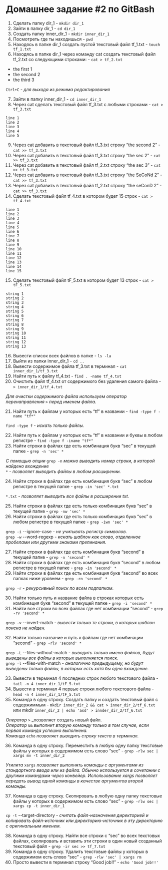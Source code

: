  # Домашнее задание #2 по GitBash
 1. Сделать папку dir_1 - `mkdir dir_1`
 2. Зайти в папку dir_1 - `cd dir_1`
 3. Создать папку inner_dir_1 - `mkdir inner_dir_1`
 4. Посмотреть где ты находишься - `pwd`
 5. Находясь в папке dir_1 создать пустой текстовый файл tf_1.txt - `touch tf_1.txt`
 6. Находясь в папке dir_1 через команду cat создать текстовый файл tf_2.txt со следующими строками: - `cat > tf_2.txt`
- the first 1
- the second 2
- the third 3  

`Ctrl+C` - _для выхода из режима редактирования_

 7. Зайти в папку inner_dir_1 - `cd inner_dir_1`
 8. Через cat сделать текстовый файл tf_3.txt  c любыми строками - `cat > tf_3.txt`
```
line 1
line 2
line 3
line 4
line 5
```
 9. Через cat добавить в текстовый файл tf_3.txt строку “the second 2” - `cat >> tf_3.txt`
 10. Через cat добавить в текстовый файл tf_3.txt строку “the sec 2” - `cat >> tf_3.txt`
 11. Через cat добавить в текстовый файл tf_2.txt строку “the sec 3” - `cat >> tf_3.txt`
 12. Через cat добавить в текстовый файл tf_3.txt строку “the SeCoNd 2” - `cat >> tf_3.txt`
 13. Через cat добавить в текстовый файл tf_2.txt строку “the seConD 2” - `cat >> tf_3.txt`
 14. Сделать текстовый файл tf_4.txt в котором будет 15 строк - `cat > tf_4.txt`
```
line 1
line 2
line 3
line 4
line 5
line 6
line 7
line 8 
line 9
line 10
line 11
line 12
line 13
line 14
line 15
```
 15. Сделать текстовый файл tF_5.txt в котором будет 13 строк - `cat > tF_5.txt`
```
string 1
string 2
string 3
string 4
string 5
string 6
string 7
string 8
string 9
string 10
string 11
string 12
string 13
```
 16. Вывести список всех файлов в папке - `ls -la`
 17. Выйти из папки inner_dir_1 - `cd ..`
 18. Вывести содержимое файла tf_3.txt в терминал - `cat inner_dir_1/tf_3.txt`
 19. Найти путь к файлу tf_4.txt - `find . -name tf_4.txt`
 20. Очистить файл tf_4.txt от содержимого без удаления самого файла - `> inner_dir_1/tf_4.txt`  

_Для очистки содержимого файла используем оператор перенаправления_ `>` _перед именем файла._

 21. Найти путь к файлам у которых есть  “tf” в названии - `find -type f -name "tf*"`

`find -type f` - _искать только файлы._

 22. Найти путь к файлам у которых есть  “tf” в названии и буквы в любом регистре - `find -type f -iname "tf*"`
 23. Найти строки в файлах где есть комбинация букв “sec” в текущей папке - `grep -n 'sec' *`

_C помощью опции_ `grep -n` _можно выводить номер строки, в которой найдено вхождение_  
`*` - _позволяет выводить файлы в любом расширении._

 24. Найти строки в файлах где есть комбинация букв “sec” в любом регистре в текущей папке - `grep -in 'sec' *.txt`

`*.txt` - _позволяет выводить все файлы в расширении txt._

 25. Найти строки в файлах где есть только комбинация букв “sec” в текущей папке - `grep -nw 'sec' *`
 26. Найти строки в файлах где есть только комбинация букв “sec” в любом регистре в текущей папке - `grep -iwn 'sec' *`

`grep -i` --ignore-case  - _не учитывать регистр символов._  
`grep -w` --word-regexp - _искать шаблон как слово, отделенное пробелами или другими знаками препинания._

 27. Найти строки в файлах где есть комбинация букв “second” в текущей папке - `grep -n 'second' *`
 28. Найти строки в файлах где есть комбинация букв “second” в любом регистре в текущей папке - `grep -in 'second' *`
 29. Найти строки в файлах где есть комбинация букв “second” во всех папках ниже уровнем - `grep -rn 'second' *`

`grep -r` - _рекурсивный поиск по всем подпапкам._

 30. Найти только путь и название файла в строках которых есть комбинация букв “second” в текущей папке - `grep -i 'second' *`
 31. Найти все строки во всех файлах где нет комбинации “second” - `grep -rv 'second' *`

`grep -v` --invert-match - _вывести только те строки, в которых шаблон поиска не найден._

 32. Найти только название и путь к файлам где нет комбинации “second” - `grep -rlv 'second' *`

`grep -L` --files-without-match - _выводить только имена файлов, будут выведены все файлы в которых выполняется поиск._  
`grep -l` --files-with-match - _аналогично предыдущему, но будут выведены только файлы, в которых есть хотя бы одно вхождение._

 33. Вывести в терминал 4 последних строк любого текстового файла - `tail -n 4 inner_dir_1/tF_5.txt`
 34. Вывести в терминал 4 первые строки любого текстового файла - `head -n 4 inner_dir_1/tF_5.txt`
 35. Команда в одну строку. Создать папку и создать текстовый файл с содержиммым - `mkdir inner_dir_2 && cat > inner_dir_2/tf_6.txt` или mkdir `inner_dir_2 | echo 'asd' > innder_dir_2/tf_6.txt`

_Оператор_ `>` _позволяет создать новый файл.  
_Оператор_ `&&` _выполнит вторую команду только в том случае, если первая команда успешно выполнена._  
_Команда_ `echo` _позволяет выводить строку текста в терминал._

 36. Команда в одну строку. Переместить в любую одну папку текстовые файлы у которых в содержимом есть слово “sec” - `grep -rlw sec | xargs mv -t inner_dir_2`

_Утилита_ `xargs` _позволяет выполнять команды с аргументами из стандартного ввода или из файла. Обычно используется в сочетании с другими командами через конвейер. Использование xargs позволяет передать вывод одной команды в качестве аргументов второй команды._

 37. Команда в одну строку. Скопировать в любую одну папку текстовые файлы у которых в содержимом есть слово “sec” - `grep -rlw sec | xargs cp -t inner_dir_1`

`cp -t` --target-directory - _считать файл-назначения директорией и копировать файл-источник или директорию-источник в эту директорию с оригинальным именем._

 38. Команда в одну строку. Найти все строки c “sec” во всех текстовых файлах, скопировать и вставить эти строки в один новый созданный текстовый файл - `grep -ir sec >> tf_7.txt`
 39. Команда в одну строку. Удалить текстовые файлы у которых в содержимом есть слово “sec” - `grep -rlw 'sec' | xargs rm`
 40. Просто вывести в терминал строку “Good job!!” - `echo 'Good job!!'`


